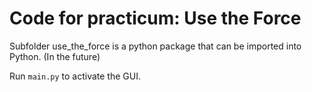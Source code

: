 ﻿# Code for practicum: Use the Force
Subfolder use_the_force is a python package that can be imported into Python. (In the future)

Run `main.py` to activate the GUI.
